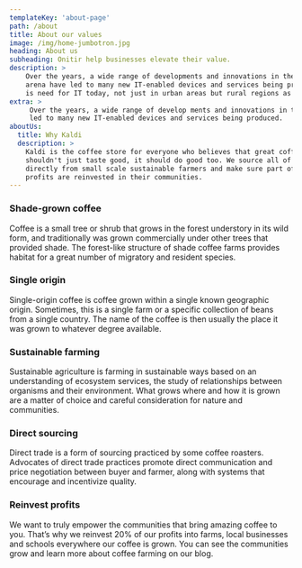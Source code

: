 ```yaml
---
templateKey: 'about-page'
path: /about
title: About our values
image: /img/home-jumbotron.jpg
heading: About us
subheading: Onitir help businesses elevate their value.
description: >
    Over the years, a wide range of developments and innovations in the global IT
    arena have led to many new IT-enabled devices and services being produced. Moreover, there
    is need for IT today, not just in urban areas but rural regions as well.
extra: >
     Over the years, a wide range of develop ments and innovations in the global IT arena have
     led to many new IT-enabled devices and services being produced.
aboutUs:
  title: Why Kaldi
  description: >
    Kaldi is the coffee store for everyone who believes that great coffee
    shouldn't just taste good, it should do good too. We source all of our beans
    directly from small scale sustainable farmers and make sure part of the
    profits are reinvested in their communities.
---
```

### Shade-grown coffee
Coffee is a small tree or shrub that grows in the forest understory in its wild form, and traditionally was grown commercially under other trees that provided shade. The forest-like structure of shade coffee farms provides habitat for a great number of migratory and resident species.

### Single origin
Single-origin coffee is coffee grown within a single known geographic origin. Sometimes, this is a single farm or a specific collection of beans from a single country. The name of the coffee is then usually the place it was grown to whatever degree available.

### Sustainable farming
Sustainable agriculture is farming in sustainable ways based on an understanding of ecosystem services, the study of relationships between organisms and their environment. What grows where and how it is grown are a matter of choice and careful consideration for nature and communities.

### Direct sourcing
Direct trade is a form of sourcing practiced by some coffee roasters. Advocates of direct trade practices promote direct communication and price negotiation between buyer and farmer, along with systems that encourage and incentivize quality.

### Reinvest profits
We want to truly empower the communities that bring amazing coffee to you. That’s why we reinvest 20% of our profits into farms, local businesses and schools everywhere our coffee is grown. You can see the communities grow and learn more about coffee farming on our blog.
